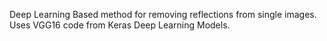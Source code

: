 Deep Learning Based method for removing reflections from single images.
Uses VGG16 code from Keras Deep Learning Models.
